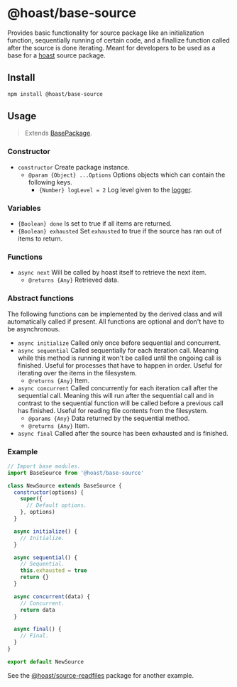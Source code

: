# @hoast/base-source

Provides basic functionality for source package like an initialization function, sequentially running of certain code, and a finallize function called after the source is done iterating. Meant for developers to be used as a base for a [hoast](https://hoast.js.org) source package.

## Install

```ZSH
npm install @hoast/base-source
```

## Usage

> Extends [BasePackage](https://github.com/hoast/hoast/tree/main/packages/base-package#readme).

### Constructor

- `constructor` Create package instance.
  - `@param {Object} ...Options` Options objects which can contain the following keys.
    - `{Number} logLevel = 2` Log level given to the [logger](https://github.com/hoast/hoast/tree/main/packages/utils#logger.js).

### Variables

- `{Boolean} done` Is set to true if all items are returned.
- `{Boolean} exhausted` Set `exhausted` to true if the source has ran out of items to return.

### Functions

- `async next` Will be called by hoast itself to retrieve the next item.
  - `@returns {Any}` Retrieved data.

### Abstract functions

The following functions can be implemented by the derived class and will automatically called if present. All functions are optional and don't have to be asynchronous.

- `async initialize` Called only once before sequential and concurrent.
- `async sequential` Called sequentially for each iteration call. Meaning while this method is running it won't be called until the ongoing call is finished. Useful for processes that have to happen in order. Useful for iterating over the items in the filesystem.
  - `@returns {Any}` Item.
- `async concurrent` Called concurrently for each iteration call after the sequential call. Meaning this will run after the sequential call and in contrast to the sequential function will be called before a previous call has finished. Useful for reading file contents from the filesystem.
  - `@params {Any}` Data returned by the sequential method.
  - `@returns {Any}` Item.
- `async final` Called after the source has been exhausted and is finished.

### Example

```JavaScript
// Import base modules.
import BaseSource from '@hoast/base-source'

class NewSource extends BaseSource {
  constructor(options) {
    super({
      // Default options.
    }, options)
  }

  async initialize() {
    // Initialize.
  }

  async sequential() {
    // Sequential.
    this.exhausted = true
    return {}
  }

  async concurrent(data) {
    // Concurrent.
    return data
  }

  async final() {
    // Final.
  }
}

export default NewSource
```

See the [@hoast/source-readfiles](https://github.com/hoast/hoast/tree/main/packages/source-readfiles#readme) package for another example.
